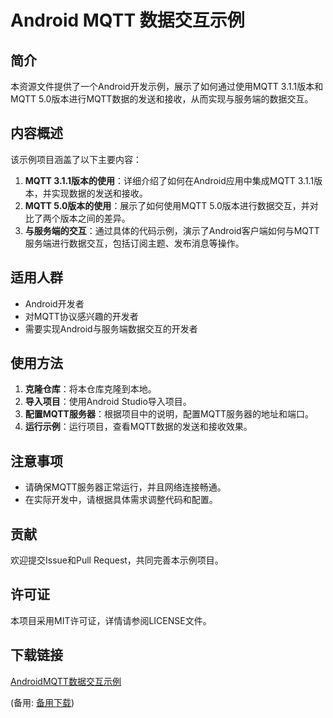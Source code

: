 # Android MQTT 数据交互示例

## 简介

本资源文件提供了一个Android开发示例，展示了如何通过使用MQTT 3.1.1版本和MQTT 5.0版本进行MQTT数据的发送和接收，从而实现与服务端的数据交互。

## 内容概述

该示例项目涵盖了以下主要内容：

1. **MQTT 3.1.1版本的使用**：详细介绍了如何在Android应用中集成MQTT 3.1.1版本，并实现数据的发送和接收。
2. **MQTT 5.0版本的使用**：展示了如何使用MQTT 5.0版本进行数据交互，并对比了两个版本之间的差异。
3. **与服务端的交互**：通过具体的代码示例，演示了Android客户端如何与MQTT服务端进行数据交互，包括订阅主题、发布消息等操作。

## 适用人群

- Android开发者
- 对MQTT协议感兴趣的开发者
- 需要实现Android与服务端数据交互的开发者

## 使用方法

1. **克隆仓库**：将本仓库克隆到本地。
2. **导入项目**：使用Android Studio导入项目。
3. **配置MQTT服务器**：根据项目中的说明，配置MQTT服务器的地址和端口。
4. **运行示例**：运行项目，查看MQTT数据的发送和接收效果。

## 注意事项

- 请确保MQTT服务器正常运行，并且网络连接畅通。
- 在实际开发中，请根据具体需求调整代码和配置。

## 贡献

欢迎提交Issue和Pull Request，共同完善本示例项目。

## 许可证

本项目采用MIT许可证，详情请参阅LICENSE文件。

## 下载链接
[AndroidMQTT数据交互示例](https://pan.quark.cn/s/d108fe00f94b) 

(备用: [备用下载](https://pan.baidu.com/s/1sNGeFGaDfUTcdij8hopKaQ?pwd=1234))
